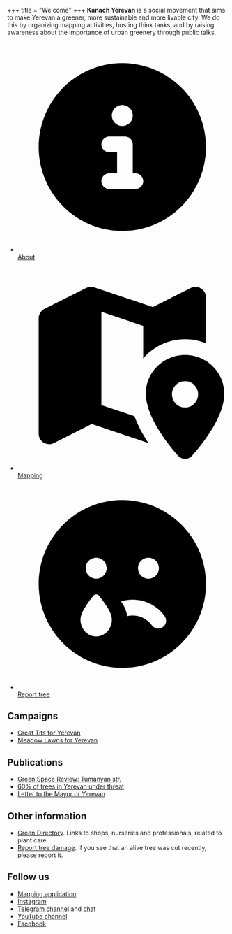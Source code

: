 +++
title = "Welcome"
+++
**Kanach Yerevan** is a social movement that aims to make Yerevan a greener, more sustainable and more livable city.
We do this by organizing mapping activities, hosting think tanks, and by raising awareness about the importance of urban greenery through public talks.

<ul class="hotnav">
 <li><a href="/about/">
    <svg xmlns="http://www.w3.org/2000/svg" viewBox="0 0 640 640"><!--!Font Awesome Free v7.0.1 by @fontawesome - https://fontawesome.com License - https://fontawesome.com/license/free Copyright 2025 Fonticons, Inc.--><path d="M320 576C461.4 576 576 461.4 576 320C576 178.6 461.4 64 320 64C178.6 64 64 178.6 64 320C64 461.4 178.6 576 320 576zM288 224C288 206.3 302.3 192 320 192C337.7 192 352 206.3 352 224C352 241.7 337.7 256 320 256C302.3 256 288 241.7 288 224zM280 288L328 288C341.3 288 352 298.7 352 312L352 400L360 400C373.3 400 384 410.7 384 424C384 437.3 373.3 448 360 448L280 448C266.7 448 256 437.3 256 424C256 410.7 266.7 400 280 400L304 400L304 336L280 336C266.7 336 256 325.3 256 312C256 298.7 266.7 288 280 288z"/></svg>
    <span>About</span>
 </a></li>
 <li><a href="/mapping/">
    <svg xmlns="http://www.w3.org/2000/svg" viewBox="0 0 640 640"><!--!Font Awesome Free v7.0.1 by @fontawesome - https://fontawesome.com License - https://fontawesome.com/license/free Copyright 2025 Fonticons, Inc.--><path d="M576 112C576 100.9 570.3 90.6 560.8 84.8C551.3 79 539.6 78.4 529.7 83.4L413.5 141.5L234.1 81.6C226 78.9 217.3 79.5 209.7 83.3L81.7 147.3C70.8 152.8 64 163.9 64 176L64 528C64 539.1 69.7 549.4 79.2 555.2C88.7 561 100.4 561.6 110.3 556.6L226.4 498.5L399.7 556.3C395.4 549.9 391.2 543.2 387.1 536.4C376.1 518.1 365.2 497.1 357.1 474.6L255.9 440.9L255.9 156.4L383.9 199.1L383.9 298.4C414.9 262.6 460.9 240 511.9 240C534.5 240 556.1 244.4 575.9 252.5L576 112zM512 288C445.7 288 392 340.8 392 405.9C392 474.8 456.1 556.3 490.6 595.2C502.2 608.2 521.9 608.2 533.5 595.2C568 556.3 632.1 474.8 632.1 405.9C632.1 340.8 578.4 288 512.1 288zM472 408C472 385.9 489.9 368 512 368C534.1 368 552 385.9 552 408C552 430.1 534.1 448 512 448C489.9 448 472 430.1 472 408z"/></svg>
    <span>Mapping</span>
 </a></li>
 <li><a href="/report/">
    <svg xmlns="http://www.w3.org/2000/svg" viewBox="0 0 640 640"><!--!Font Awesome Free v7.0.1 by @fontawesome - https://fontawesome.com License - https://fontawesome.com/license/free Copyright 2025 Fonticons, Inc.--><path d="M64 320C64 178.6 178.6 64 320 64C461.4 64 576 178.6 576 320C576 461.4 461.4 576 320 576C178.6 576 64 461.4 64 320zM335 418C340.5 416.7 346.1 416 352 416C376.1 416 397.4 427.8 410.5 446C418.2 456.8 433.2 459.2 444 451.5C454.8 443.8 457.2 428.8 449.5 418C427.8 387.8 392.2 368 352 368C339.5 368 327.4 369.9 316.1 373.5C325.9 386.2 332.6 401.4 335 418.1zM240 304C257.7 304 272 289.7 272 272C272 254.3 257.7 240 240 240C222.3 240 208 254.3 208 272C208 289.7 222.3 304 240 304zM432 272C432 254.3 417.7 240 400 240C382.3 240 368 254.3 368 272C368 289.7 382.3 304 400 304C417.7 304 432 289.7 432 272zM249.4 356.8C247 353.9 243.7 352 240 352C236.3 352 233 353.9 230.6 356.8C224.1 364.6 218 372.9 212.3 381.4C203.3 394.8 192 411.6 192 428.8C192 457.1 213.5 480 240 480C266.5 480 288 457.1 288 428.8C288 411.6 276.8 394.8 267.7 381.4C262 372.9 255.8 364.7 249.4 356.8z"/></svg>
    <span>Report tree</span>
 </a></li>
</ul>


## Campaigns

- [Great Tits for Yerevan](/birds/)
- [Meadow Lawns for Yerevan](/lawns/)

## Publications

- [Green Space Review: Tumanyan str.](/reports/tumanyan/)
- [60% of trees in Yerevan under threat](/pubs/60-percent/)
- [Letter to the Mayor or Yerevan](/pubs/letter/)

## Other information

- [Green Directory](/dir/). Links to shops, nurseries and professionals, related to plant care.
- [Report tree damage](/report/). If you see that an alive tree was cut recently, please report it.

## Follow us

- [Mapping application](https://yerevan.treemaps.app/)
- [Instagram](https://instagram.com/kanach.yerevan)
- [Telegram channel](https://t.me/kanachyerevan) and [chat](https://t.me/make_yerevan_green_again)
- [YouTube channel](https://youtube.com/@YerevanObserver)
- [Facebook](https://www.facebook.com/profile.php?id=61561740262318)
